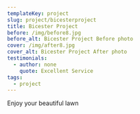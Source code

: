 ```yaml
---
templateKey: project
slug: project/bicesterproject
title: Bicester Project
before: /img/before8.jpg
before_alt: Bicester Project Before photo
cover: /img/after8.jpg
cover_alt: Bicester Project After photo
testimonials:
  - author: none
    quote: Excellent Service
tags:
  - project
---
```

Enjoy your beautiful lawn
